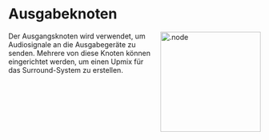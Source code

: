 # Ausgabeknoten

<img align="right" style="margin-left: 8px;" src="https://cdn.discordapp.com/attachments/667464431562653706/1052196997697904680/output_node.png" alt=".node" width="200"/>

Der Ausgangsknoten wird verwendet, um Audiosignale an die Ausgabegeräte zu senden. Mehrere von diese Knoten können eingerichtet werden, um einen Upmix für das Surround-System zu erstellen.
